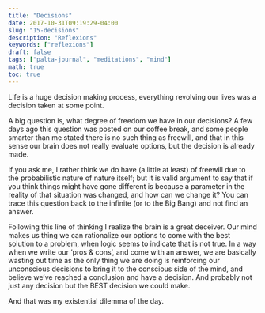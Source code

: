 ```yaml
---
title: "Decisions"
date: 2017-10-31T09:19:29-04:00
slug: "15-decisions"
description: "Reflexions"
keywords: ["reflexions"]
draft: false
tags: ["palta-journal", "meditations", "mind"]
math: true
toc: true
---
```


Life is a huge decision making process, everything revolving our lives was a decision taken at some point.

A big question is, what degree of freedom we have in our decisions? A few days ago this question was posted on our coffee break, and some people smarter than me stated there is no such thing as freewill, and that in this sense our brain does not really evaluate options, but the decision is already made.

If you ask me, I rather think we do have (a little at least) of freewill due to the probabilistic nature of nature itself; but it is valid argument to say that if you think things might have gone different is because a parameter in the reality of that situation was changed, and how can we change it? You can trace this question back to the infinite (or to the Big Bang) and not find an answer.

Following this line of thinking I realize the brain is a great deceiver. Our mind makes us thing we can rationalize our options to come with the best solution to a problem, when logic seems to indicate that is not true. In a way when we write our ‘pros & cons’, and come with an answer, we are basically wasting out time as the only thing we are doing is reinforcing our unconscious decisions to bring it to the conscious side of the mind, and believe we’ve reached a conclusion and have a decision. And probably not just any decision but the BEST decision we could make.

And that was my existential dilemma of the day.